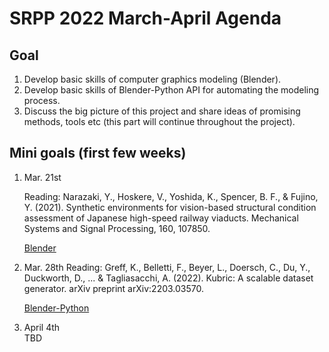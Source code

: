 # SRPP 2022 March-April Agenda

## Goal
1. Develop basic skills of computer graphics modeling (Blender).
2. Develop basic skills of Blender-Python API for automating the modeling process.
3. Discuss the big picture of this project and share ideas of promising methods, tools etc (this part will continue throughout the project).

## Mini goals (first few weeks)

1. Mar. 21st
   
   Reading: Narazaki, Y., Hoskere, V., Yoshida, K., Spencer, B. F., & Fujino, Y. (2021). Synthetic environments for vision-based structural condition assessment of Japanese high-speed railway viaducts. Mechanical Systems and Signal Processing, 160, 107850.

   [Blender](https://www.youtube.com/watch?v=nIoXOplUvAw)

2. Mar. 28th
   Reading: Greff, K., Belletti, F., Beyer, L., Doersch, C., Du, Y., Duckworth, D., ... & Tagliasacchi, A. (2022). Kubric: A scalable dataset generator. arXiv preprint arXiv:2203.03570.
   
   [Blender-Python](https://www.youtube.com/watch?v=XqX5wh4YeRw)

3. April 4th	
   TBD
